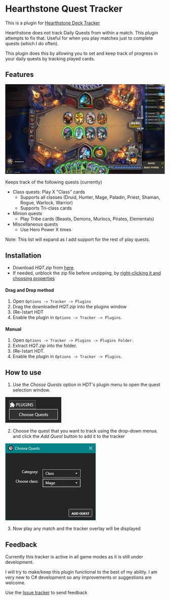 Hearthstone Quest Tracker
========================
This is a plugin for [Hearthstone Deck Tracker](https://github.com/Epix37/Hearthstone-Deck-Tracker)

Hearthstone does not track Daily Quests from within a match. This plugin attempts to fix that. Useful for when you play matches just to complete quests (which I do often).

This plugin does this by allowing you to set and keep track of progress in your daily quests by tracking played cards.
  
  
## Features
![overlay](Hearthstone-Quest-Tracker/images/Screenshots/overlay.png)

Keeps track of the following quests (currently)
- Class quests: Play X "Class" cards
  - Supports all classes (Druid, Hunter, Mage, Paladin, Priest, Shaman, Rogue, Warlock, Warrior)
  - Supports Tri-class cards
- Minion quests
  - Play Tribe cards (Beasts, Demons, Murlocs, Pirates, Elementals)
- Miscellaneous quests
  - Use Hero Power X times
  
Note: This list will expand as I add support for the rest of play quests.
  
  
## Installation
- Download *HQT.zip* from [here](https://github.com/PyroGenesis/Hearthstone-Quest-Tracker/releases).
- If needed, unblock the zip file before unzipping, by [right-clicking it and choosing properties](http://blogs.msdn.com/b/delay/p/unblockingdownloadedfile.aspx)
#### Drag and Drop method
1. Open `Options -> Tracker -> Plugins`
1. Drag the downloaded *HQT.zip* into the plugins window
1. (Re-)start HDT
1. Enable the plugin in `Options -> Tracker -> Plugins`.
#### Manual
1. Open `Options -> Tracker -> Plugins -> Plugins Folder.`
1. Extract *HQT.zip* into the folder.
1. (Re-)start HDT.
1. Enable the plugin in `Options -> Tracker -> Plugins`.
  
  
## How to use
1. Use the *Chosse Quests* option in HDT's plugin menu to open the quest selection window.

![menu](Hearthstone-Quest-Tracker/images/Screenshots/plugin_menu.png)

2. Choose the quest that you want to track using the drop-down menus and click the *Add Quest* button to add it to the tracker

![select](Hearthstone-Quest-Tracker/images/Screenshots/quest_selection.png)

3. Now play any match and the tracker overlay will be displayed


## Feedback
Currently this tracker is active in all game modes as it is still under development.

I will try to make/keep this plugin functional to the best of my ability. I am very new to C# development so any improvements or suggestions are welcome.

Use the [Issue tracker](https://github.com/PyroGenesis/Hearthstone-Quest-Tracker/issues/new) to send feedback
